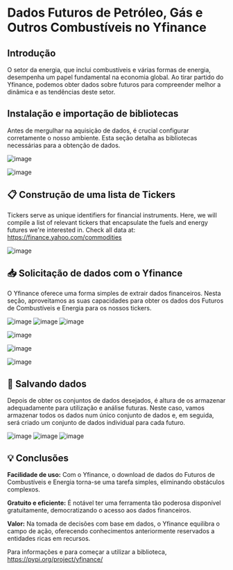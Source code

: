 # Dados Futuros de Petróleo, Gás e Outros Combustíveis no Yfinance
## Introdução
O setor da energia, que inclui combustíveis e várias formas de energia, desempenha um papel fundamental na economia global. Ao tirar partido do Yfinance, podemos obter dados sobre futuros para compreender melhor a dinâmica e as tendências deste setor.

## Instalação e importação de bibliotecas
Antes de mergulhar na aquisição de dados, é crucial configurar corretamente o nosso ambiente. Esta seção detalha as bibliotecas necessárias para a obtenção de dados.

![image](https://github.com/JaimePillar/Projeto-gas-natural/assets/60944577/b6707673-fd90-4193-b4b4-44890ce98e08)

  ![image](https://github.com/JaimePillar/Projeto-gas-natural/assets/60944577/2000b3f8-07be-4634-8064-d4bbcd3133ca)
## 📋 Construção de uma lista de Tickers
Tickers serve as unique identifiers for financial instruments. Here, we will compile a list of relevant tickers that encapsulate the fuels and energy futures we're interested in. Check all data at: https://finance.yahoo.com/commodities

![image](https://github.com/JaimePillar/Projeto-gas-natural/assets/60944577/6dfd484b-7e78-494e-b31f-f47ec0e9589c)

## 📥 Solicitação de dados com o Yfinance
O Yfinance oferece uma forma simples de extrair dados financeiros. Nesta seção, aproveitamos as suas capacidades para obter os dados dos Futuros de Combustíveis e Energia para os nossos tickers.

![image](https://github.com/JaimePillar/Projeto-gas-natural/assets/60944577/1d4de7ba-7061-47ed-9f16-53af5191e162)
                  ![image](https://github.com/JaimePillar/Projeto-gas-natural/assets/60944577/90f871f4-4633-4905-899b-267419efcdc1)
                  ![image](https://github.com/JaimePillar/Projeto-gas-natural/assets/60944577/9d0f1606-b0aa-434d-aa0f-edfb533fcc28)


![image](https://github.com/JaimePillar/Projeto-gas-natural/assets/60944577/bdc79be1-ea1e-4d7e-bcda-1862fffa3e05)

![image](https://github.com/JaimePillar/Projeto-gas-natural/assets/60944577/81409a86-08fe-405b-b5de-b57bf1bd1963)

![image](https://github.com/JaimePillar/Projeto-gas-natural/assets/60944577/27026f5c-a86b-43eb-a85c-c24106b378ec)


## 💾 Salvando dados
Depois de obter os conjuntos de dados desejados, é altura de os armazenar adequadamente para utilização e análise futuras. Neste caso, vamos armazenar todos os dados num único conjunto de dados e, em seguida, será criado um conjunto de dados individual para cada futuro.


![image](https://github.com/JaimePillar/Projeto-gas-natural/assets/60944577/c76704e5-1f38-45e9-a640-0ed503541238)
![image](https://github.com/JaimePillar/Projeto-gas-natural/assets/60944577/5e7a19c7-6743-4a96-9d71-a1c62dfcf251)
![image](https://github.com/JaimePillar/Projeto-gas-natural/assets/60944577/63fc9cfe-3ce7-4497-9ca9-c4fda287ad08)


## 💡  Conclusões

**Facilidade de uso:** Com o Yfinance, o download de dados do Futuros de Combustíveis e Energia torna-se uma tarefa simples, eliminando obstáculos complexos.

**Gratuito e eficiente:** É notável ter uma ferramenta tão poderosa disponível gratuitamente, democratizando o acesso aos dados financeiros.

**Valor:** Na tomada de decisões com base em dados, o Yfinance equilibra o campo de ação, oferecendo conhecimentos anteriormente reservados a entidades ricas em recursos.

Para informações e para começar a utilizar a biblioteca, https://pypi.org/project/yfinance/








